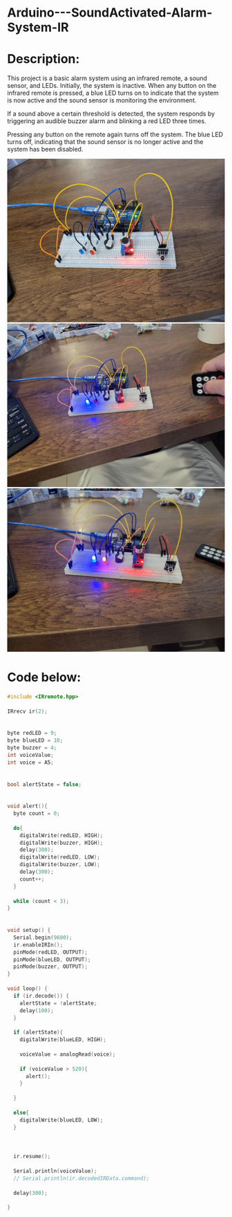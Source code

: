 # Arduino---SoundActivated-Alarm-System-IR

# Description:
This project is a basic alarm system using an infrared remote, a sound sensor, and LEDs. Initially, the system is inactive. When any button on the infrared remote is pressed, a blue LED turns on to indicate that the system is now active and the sound sensor is monitoring the environment.

If a sound above a certain threshold is detected, the system responds by triggering an audible buzzer alarm and blinking a red LED three times.

Pressing any button on the remote again turns off the system. The blue LED turns off, indicating that the sound sensor is no longer active and the system has been disabled.


![img1](arduino_project_alarm_IR_voice_sensor_PART1.jpg)
![img1](arduino_project_alarm_IR_voice_sensor_PART2.jpg)
![img1](arduino_project_alarm_IR_voice_sensor_PART3.jpg)


# Code below:

```cpp
#include <IRremote.hpp>

IRrecv ir(2);


byte redLED = 9;
byte blueLED = 10;
byte buzzer = 4;
int voiceValue;
int voice = A5;


bool alertState = false;


void alert(){
  byte count = 0;

  do{
    digitalWrite(redLED, HIGH);
    digitalWrite(buzzer, HIGH);
    delay(300);
    digitalWrite(redLED, LOW);
    digitalWrite(buzzer, LOW);
    delay(300);
    count++;
  }

  while (count < 3);
}


void setup() {
  Serial.begin(9600);
  ir.enableIRIn();
  pinMode(redLED, OUTPUT);
  pinMode(blueLED, OUTPUT);
  pinMode(buzzer, OUTPUT);
}

void loop() {
  if (ir.decode()) {
    alertState = !alertState;
    delay(100);
  }

  if (alertState){
    digitalWrite(blueLED, HIGH);

    voiceValue = analogRead(voice);

    if (voiceValue > 520){
      alert();
    }

  }

  else{
    digitalWrite(blueLED, LOW);
  }

  

  ir.resume();

  Serial.println(voiceValue);
  // Serial.println(ir.decodedIRData.command);

  delay(300);

}
```

